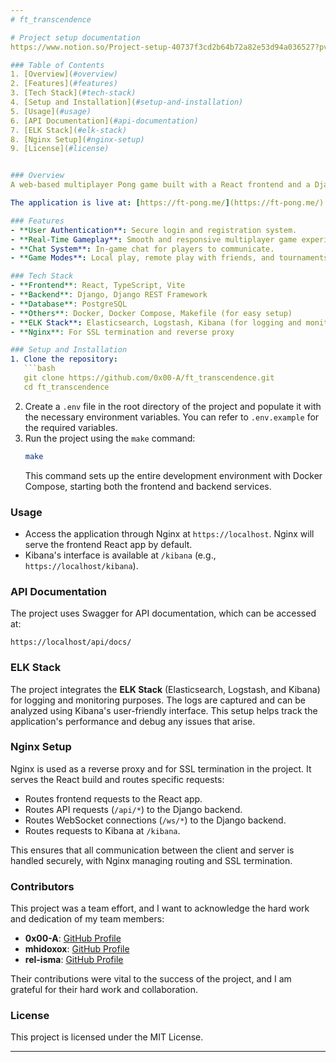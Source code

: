 ```yaml
---
# ft_transcendence

# Project setup documentation
https://www.notion.so/Project-setup-40737f3cd2b64b72a82e53d94a036527?pvs=4

### Table of Contents
1. [Overview](#overview)
2. [Features](#features)
3. [Tech Stack](#tech-stack)
4. [Setup and Installation](#setup-and-installation)
5. [Usage](#usage)
6. [API Documentation](#api-documentation)
7. [ELK Stack](#elk-stack)
8. [Nginx Setup](#nginx-setup)
9. [License](#license)


### Overview
A web-based multiplayer Pong game built with a React frontend and a Django backend. Players can compete against each other in real-time, chat, and enjoy various game modes.

The application is live at: [https://ft-pong.me/](https://ft-pong.me/)

### Features
- **User Authentication**: Secure login and registration system.
- **Real-Time Gameplay**: Smooth and responsive multiplayer game experience.
- **Chat System**: In-game chat for players to communicate.
- **Game Modes**: Local play, remote play with friends, and tournaments.

### Tech Stack
- **Frontend**: React, TypeScript, Vite
- **Backend**: Django, Django REST Framework
- **Database**: PostgreSQL
- **Others**: Docker, Docker Compose, Makefile (for easy setup)
- **ELK Stack**: Elasticsearch, Logstash, Kibana (for logging and monitoring)
- **Nginx**: For SSL termination and reverse proxy

### Setup and Installation
1. Clone the repository:
   ```bash
   git clone https://github.com/0x00-A/ft_transcendence.git
   cd ft_transcendence
   ```
2. Create a `.env` file in the root directory of the project and populate it with the necessary environment variables. You can refer to `.env.example` for the required variables.
3. Run the project using the `make` command:
   ```bash
   make
   ```
   This command sets up the entire development environment with Docker Compose, starting both the frontend and backend services.

### Usage
- Access the application through Nginx at `https://localhost`. Nginx will serve the frontend React app by default.
- Kibana's interface is available at `/kibana` (e.g., `https://localhost/kibana`).

### API Documentation
The project uses Swagger for API documentation, which can be accessed at:
```
https://localhost/api/docs/
```

### ELK Stack
The project integrates the **ELK Stack** (Elasticsearch, Logstash, and Kibana) for logging and monitoring purposes. The logs are captured and can be analyzed using Kibana's user-friendly interface. This setup helps track the application's performance and debug any issues that arise.

### Nginx Setup
Nginx is used as a reverse proxy and for SSL termination in the project. It serves the React build and routes specific requests:
- Routes frontend requests to the React app.
- Routes API requests (`/api/*`) to the Django backend.
- Routes WebSocket connections (`/ws/*`) to the Django backend.
- Routes requests to Kibana at `/kibana`.

This ensures that all communication between the client and server is handled securely, with Nginx managing routing and SSL termination.

### Contributors
This project was a team effort, and I want to acknowledge the hard work and dedication of my team members:

- **0x00-A**: [GitHub Profile](https://github.com/0x00-A)  
- **mhidoxox**: [GitHub Profile](https://github.com/mhidoxox)  
- **rel-isma**: [GitHub Profile](https://github.com/rel-isma)

Their contributions were vital to the success of the project, and I am grateful for their hard work and collaboration.

### License
This project is licensed under the MIT License.

---
```

